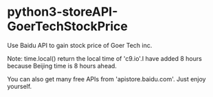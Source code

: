 # python3-storeAPI-GoerTechStockPrice
Use Baidu API to gain stock price of Goer Tech inc.

Note:
time.local() return the local time of 'c9.io'.I have added 8 hours because Beijing time is 8 hours ahead.

You can also get many free APIs from 'apistore.baidu.com'.
Just enjoy yourself.

